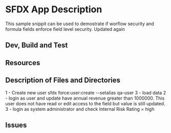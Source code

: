 # SFDX  App Description
This sample snippit can be used to demostrate if worflow security and formula fields enforce field level security. 
Updated again

## Dev, Build and Test


## Resources


## Description of Files and Directories
1 - Create new user
	sfdx force:user:create --setalias qa-user
3 - load data
2 - login as user and update have annual revenue greater than 1000000.  This user does not have read or edit access to the field but value is still updated.
3 - login as system administrator and check Internal Risk Rating = high

## Issues


